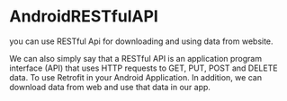 # AndroidRESTfulAPI
you can use RESTful Api for downloading and using data from website.

We can also simply say that a RESTful API is an application program interface (API) 
that uses HTTP requests to GET, PUT, POST and DELETE data. To use Retrofit in your Android Application.
In addition, we can download data from web and use that data in our app.
